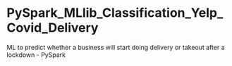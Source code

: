 # PySpark_MLlib_Classification_Yelp_Covid_Delivery

ML to predict whether a business  will start doing delivery or takeout after a lockdown - PySpark
